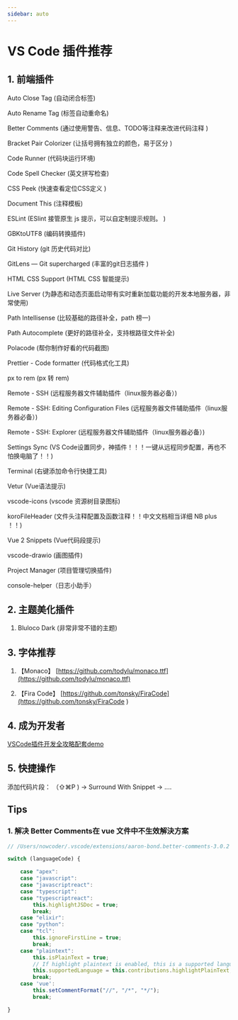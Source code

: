 ```yaml
---
sidebar: auto
---
```


# VS Code 插件推荐

## 1.  前端插件

Auto Close Tag  (自动闭合标签)

Auto Rename Tag (标签自动重命名)

Better Comments (通过使用警告、信息、TODO等注释来改进代码注释 )

Bracket Pair Colorizer (让括号拥有独立的颜色，易于区分 )

Code Runner (代码块运行环境)

Code Spell Checker (英文拼写检查)

CSS Peek (快速查看定位CSS定义 )

Document This (注释模板)

ESLint (ESlint 接管原生 js 提示，可以自定制提示规则。 )

GBKtoUTF8 (编码转换插件)

Git History (git 历史代码对比)

GitLens — Git supercharged (丰富的git日志插件 )

HTML CSS Support (HTML CSS 智能提示)

Live Server (为静态和动态页面启动带有实时重新加载功能的开发本地服务器，非常使用)

Path Intellisense (比较基础的路径补全，path 榜一)

Path Autocomplete (更好的路径补全，支持根路径文件补全)

Polacode (帮你制作好看的代码截图)

Prettier - Code formatter (代码格式化工具)

px to rem (px 转 rem)

Remote - SSH (远程服务器文件辅助插件（linux服务器必备）)

Remote - SSH: Editing Configuration Files (远程服务器文件辅助插件（linux服务器必备）)

Remote - SSH: Explorer (远程服务器文件辅助插件（linux服务器必备）)

Settings Sync (VS Code设置同步，神插件！！！一键从远程同步配置，再也不怕换电脑了！！)

Terminal (右键添加命令行快捷工具)

Vetur (Vue语法提示)

vscode-icons (vscode 资源树目录图标)

koroFileHeader (文件头注释配置及函数注释！！中文文档相当详细 NB plus ！！)

Vue 2 Snippets (Vue代码段提示)

vscode-drawio (画图插件)

Project Manager (项目管理切换插件)

console-helper（日志小助手）

## 2.  主题美化插件

1. Bluloco Dark (非常非常不错的主题)

## 3. 字体推荐

1. 【Monaco】  [https://github.com/todylu/monaco.ttf](https://github.com/todylu/monaco.ttf)

2. 【Fira Code】  [https://github.com/tonsky/FiraCode](https://github.com/tonsky/FiraCode )

## 4.  成为开发者

[VSCode插件开发全攻略配套demo](https://github.com/sxei/vscode-plugin-demo)

## 5. 快捷操作

添加代码片段： （⇧⌘P ) -> Surround With Snippet -> ....

## Tips

### 1. 解决 Better Comments在 vue 文件中不生效解決方案

 
```js {22-24} 
// /Users/nowcoder/.vscode/extensions/aaron-bond.better-comments-3.0.2

switch (languageCode) {

    case "apex":
    case "javascript":
    case "javascriptreact":
    case "typescript":
    case "typescriptreact":
        this.highlightJSDoc = true;
        break;
    case "elixir":
    case "python":
    case "tcl":
        this.ignoreFirstLine = true;
        break;
    case "plaintext":
        this.isPlainText = true;
        // If highlight plaintext is enabled, this is a supported language
        this.supportedLanguage = this.contributions.highlightPlainText;
        break;
    case 'vue':
        this.setCommentFormat("//", "/*", "*/");
        break;

}
```
